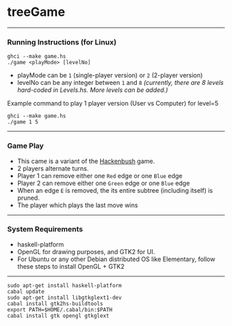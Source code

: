 treeGame
========
----
### Running Instructions (for Linux)
    ghci --make game.hs
    ./game <playMode> [levelNo]

* playMode can be `1` (single-player version) or `2` (2-player version)
* levelNo can be any integer between `1` and `8` *(currently, there are 8 levels hard-coded in Levels.hs. More levels can be added.)*

Example command to play 1 player version (User vs Computer) for level=5

    ghci --make game.hs
    ./game 1 5
----
### Game Play

* This came is a variant of the [Hackenbush](http://en.wikipedia.org/wiki/Hackenbush) game.
* 2 players alternate turns.
* Player 1 can remove either one `Red` edge or one `Blue` edge
* Player 2 can remove either one `Green` edge or one `Blue` edge
* When an edge `E` is removed, the its entire subtree (including itself) is pruned.
* The player which plays the last move wins
---
### System Requirements
* haskell-platform
* OpenGL for drawing purposes, and GTK2 for UI.
* For Ubuntu or any other Debian distributed OS like Elementary, follow these steps to install OpenGL + GTK2
----
    sudo apt-get install haskell-platform
    cabal update
    sudo apt-get install libgtkglext1-dev
    cabal install gtk2hs-buildtools
    export PATH=$HOME/.cabal/bin:$PATH
    cabal install gtk opengl gtkglext

    